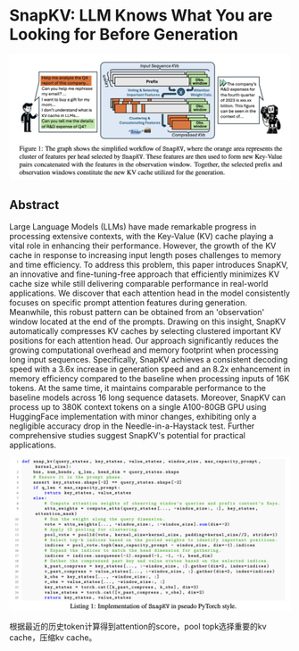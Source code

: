 # SnapKV: LLM Knows What You are Looking for Before Generation

![](fig1.png)

## Abstract

Large Language Models (LLMs) have made remarkable progress in processing
extensive contexts, with the Key-Value (KV) cache playing a vital role in
enhancing their performance. However, the growth of the KV cache in response to
increasing input length poses challenges to memory and time efficiency. To
address this problem, this paper introduces SnapKV, an innovative and
fine-tuning-free approach that efficiently minimizes KV cache size while still
delivering comparable performance in real-world applications.
  We discover that each attention head in the model consistently focuses on
specific prompt attention features during generation. Meanwhile, this robust
pattern can be obtained from an 'observation' window located at the end of the
prompts. Drawing on this insight, SnapKV automatically compresses KV caches by
selecting clustered important KV positions for each attention head. Our
approach significantly reduces the growing computational overhead and memory
footprint when processing long input sequences. Specifically, SnapKV achieves a
consistent decoding speed with a 3.6x increase in generation speed and an 8.2x
enhancement in memory efficiency compared to the baseline when processing
inputs of 16K tokens. At the same time, it maintains comparable performance to
the baseline models across 16 long sequence datasets. Moreover, SnapKV can
process up to 380K context tokens on a single A100-80GB GPU using HuggingFace
implementation with minor changes, exhibiting only a negligible accuracy drop
in the Needle-in-a-Haystack test. Further comprehensive studies suggest
SnapKV's potential for practical applications.

![](list1.png)

根据最近的历史token计算得到attention的score，pool topk选择重要的kv cache，压缩kv cache。